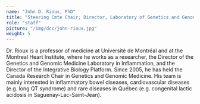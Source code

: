 ```yaml
---
name: "John D. Rioux, PhD"
title: "Steering Cmte Chair; Director, Laboratory of Genetics and Genomic Medicine of Inflammation"
role: "staff"
picture: "/img/dcc/john-rioux.jpg"
weight: 5
---
```


Dr. Rioux is a professor of medicine at Université de Montréal and at the Montreal Heart Institute, where he works as a researcher, the Director of the Genetics and Genomic Medicine Laboratory in Inflammation, and the Director of the Integrative Biology Platform. Since 2005, he has held the Canada Research Chair in Genetics and Genomic Medicine. His team is mainly interested in inflammatory bowel diseases, cardiovascular diseases (e.g. long QT syndrome) and rare diseases in Québec (e.g. congenital lactic acidosis in Saguenay-Lac-Saint-Jean). 
